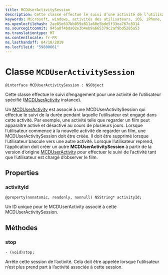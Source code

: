 ```yaml
---
title: MCDUserActivitySession
description: Cette classe effectue le suivi d’une activité de l’utilisateur ([MCDUserActivity](MCDUserActivity.md) instance) pendant que l’utilisateur est engagé dans cette activité.
keywords: Microsoft, windows, activités des utilisateurs, iOS, iPhone, objectiveC, les appareils, Project Rome connectés
ms.openlocfilehash: 2ae85e637bb059e811a60e5bde5f33ea767c8314
ms.sourcegitcommit: 945a0f4bda02e3b4eb9a665379c2af9bd5285a53
ms.translationtype: MT
ms.contentlocale: fr-FR
ms.lasthandoff: 04/18/2019
ms.locfileid: "59800661"
---
```

# <a name="class-mcduseractivitysession"></a>Classe `MCDUserActivitySession`

```
@interface MCDUserActivitySession : NSObject
```

Cette classe effectue le suivi d’engagement pour une activité de l’utilisateur spécifié ([MCDUserActivity](MCDUserActivity.md) instance).

Un [MCDUserActivity](MCDUserActivity.md) est associé à une MCDUserActivitySession qui effectue le suivi de la durée pendant laquelle l’utilisateur est engagé dans cette activité. Par exemple, une activité telle que regarder un film peut apparaître activé et désactivé au cours de plusieurs jours. Lorsque l’utilisateur commence à la nouvelle activité de regarder un film, une MCDUserActivitySession doit être créée. Il doit être supprimé lorsque l’utilisateur bascule vers une autre activité. Lorsque l’utilisateur reprend, l’application doit créer un autre **MCDUserActivitySession** à partir de la version d’origine [MCDUserActivity](MCDUserActivity.md) pour effectuer le suivi de l’activité tant que l’utilisateur est chargé d’observer le film.


## <a name="properties"></a>Properties

### <a name="activityid"></a>activityId
`@property(nonatomic, readonly, nonnull) NSString* activityId;`

Un ID unique pour le MCDUserActivity associé à cette MCDUserActivitySession.

## <a name="methods"></a>Méthodes

### <a name="stop"></a>stop
`- (void)stop;`

Arrête cette session de l’activité. Cela doit être appelée lorsque l’utilisateur n’est plus prend part à l’activité associée à cette session.